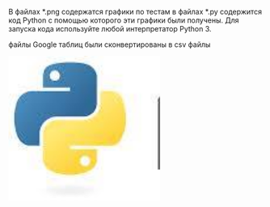 В файлах *.png содержатся графики по тестам в файлах *.py содержится код Python с помощью которого эти графики были получены. 
Для запуска кода используйте любой интерпретатор Python 3.

файлы Google таблиц были сконвертированы в csv файлы



<img src="https://github.com/ViktorVersh/sobes/blob/master/Python.jpg" alt="The unlimited" width="300">

